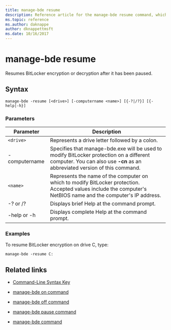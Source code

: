 ```yaml
---
title: manage-bde resume
description: Reference article for the manage-bde resume command, which resumes BitLocker encryption or decryption after it has been paused.
ms.topic: reference
ms.author: daknappe
author: dknappettmsft
ms.date: 10/16/2017
---
```



# manage-bde resume

Resumes BitLocker encryption or decryption after it has been paused.

## Syntax

```
manage-bde -resume [<drive>] [-computername <name>] [{-?|/?}] [{-help|-h}]
```

### Parameters

| Parameter | Description |
| --------- | ----------- |
| `<drive>` | Represents a drive letter followed by a colon. |
| -computername | Specifies that manage-bde.exe will be used to modify BitLocker protection on a different computer. You can also use **-cn** as an abbreviated version of this command. |
| `<name>` | Represents the name of the computer on which to modify BitLocker protection. Accepted values include the computer's NetBIOS name and the computer's IP address. |
| -? or /? | Displays brief Help at the command prompt. |
| -help or -h | Displays complete Help at the command prompt. |

### Examples

To resume BitLocker encryption on drive C, type:

```
manage-bde -resume C:
```

## Related links

- [Command-Line Syntax Key](command-line-syntax-key.md)

- [manage-bde on command](manage-bde-on.md)

- [manage-bde off command](manage-bde-off.md)

- [manage-bde pause command](manage-bde-pause.md)

- [manage-bde command](manage-bde.md)
